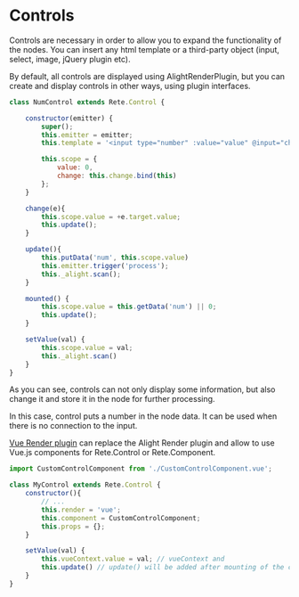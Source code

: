 Controls
=

Controls are necessary in order to allow you to expand the functionality of the nodes. You can insert any html template or a third-party object (input, select, image, jQuery plugin etc).

By default, all controls are displayed using AlightRenderPlugin, but you can create and display controls in other ways, using plugin interfaces.

```js
class NumControl extends Rete.Control {

    constructor(emitter) {
        super();
        this.emitter = emitter;
        this.template = '<input type="number" :value="value" @input="change($event)"/>';

        this.scope = {
            value: 0,
            change: this.change.bind(this)
        };
    }

    change(e){
        this.scope.value = +e.target.value;
        this.update();
    }

    update(){
        this.putData('num', this.scope.value)
        this.emitter.trigger('process');
        this._alight.scan();
    }

    mounted() {
        this.scope.value = this.getData('num') || 0;
        this.update();
    }

    setValue(val) {
        this.scope.value = val;
        this._alight.scan()
    }
}
```

As you can see, controls can not only display some information, but also change it and store it in the node for further processing.

In this case, control puts a number in the node data. It can be used when there is no connection to the input.

[Vue Render plugin](Plugins#vue-render) can replace the Alight Render plugin and allow to use Vue.js components for Rete.Control or Rete.Component.

```js
import CustomControlComponent from './CustomControlComponent.vue';

class MyControl extends Rete.Control {
    constructor(){
        // ...
        this.render = 'vue';
        this.component = CustomControlComponent;
        this.props = {};
    }

    setValue(val) {
        this.vueContext.value = val; // vueContext and
        this.update() // update() will be added after mounting of the component
    }
}
```
